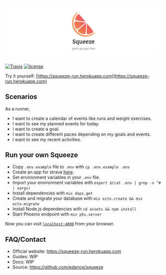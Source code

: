 ![](https://github.com/edance/art/blob/master/squeeze/repo-banner.png)

[![Travis](https://img.shields.io/travis/edance/squeeze.svg?style=flat-square)]()
[![license](https://img.shields.io/github/license/edance/squeeze.svg?style=flat-square)]()

Try it yourself: [https://squeeze-run.herokuapp.com](https://squeeze-run.herokuapp.com)

## Scenarios

As a runner,

- I want to create a calendar of events like runs and weight exercises.
- I want to see my planned events for today.
- I want to create a goal.
- I want to create different paces depending on my goals and events.
- I want to see my recent activities.

## Run your own Squeeze

  * Copy `.env.example` file to `.env` with `cp .env.example .env`
  * Create an app for strava [here](https://developers.strava.com).
  * Set environment variables in your `.env` file.
  * Import your environment variables with `export $(cat .env | grep -v ^# | xargs)`
  * Install dependencies with `mix deps.get`
  * Create and migrate your database with `mix ecto.create && mix ecto.migrate`
  * Install Node.js dependencies with `cd assets && npm install`
  * Start Phoenix endpoint with `mix phx.server`

Now you can visit [`localhost:4000`](http://localhost:4000) from your browser.

## FAQ/Contact

  * Official website: https://squeeze-run.herokuapp.com
  * Guides: WIP
  * Docs: WIP
  * Source: https://github.com/edance/squeeze
